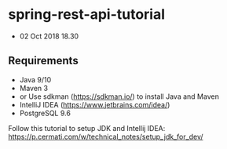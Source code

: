 # spring-rest-api-tutorial
- 02 Oct 2018 18.30

## Requirements
- Java 9/10
- Maven 3
- or Use sdkman (https://sdkman.io/) to install Java and Maven
- IntelliJ IDEA (https://www.jetbrains.com/idea/)
- PostgreSQL 9.6

Follow this tutorial to setup JDK and Intellij IDEA:
https://p.cermati.com/w/technical_notes/setup_jdk_for_dev/